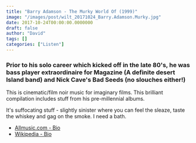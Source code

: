 ```yaml
---
title: "Barry Adamson - The Murky World Of (1999)"
image: "/images/post/wilt_20171024_Barry.Adamson.Murky.jpg"
date: 2017-10-24T00:00:00.0000000
draft: false
author: "David"
tags: []
categories: ["Listen"]
---
```

### Prior to his solo career which kicked off in the late 80's, he was bass player extraordinaire for Magazine (A definite desert Island band) and Nick Cave's Bad Seeds (no slouches either!) 

 This is cinematic/film noir music for imaginary films. This brilliant compilation includes stuff from his pre-millennial albums.

 It's suffocating stuff - slightly sinister where you can feel the sleaze, taste the whiskey and gag on the smoke. I need a bath.

-  [Allmusic.com - Bio](https://www.allmusic.com/artist/barry-adamson-mn0000786245/biography)
-  [Wikipedia - Bio](https://en.wikipedia.org/wiki/Barry_Adamson)